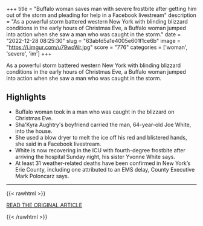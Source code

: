 +++
title = "Buffalo woman saves man with severe frostbite after getting him out of the storm and pleading for help in a Facebook livestream"
description = "As a powerful storm battered western New York with blinding blizzard conditions in the early hours of Christmas Eve, a Buffalo woman jumped into action when she saw a man who was caught in the storm."
date = "2022-12-28 08:25:30"
slug = "63abfd5a1e4005e601f1ce6b"
image = "https://i.imgur.com/u79woWr.jpg"
score = "776"
categories = ['woman', 'severe', 'im']
+++

As a powerful storm battered western New York with blinding blizzard conditions in the early hours of Christmas Eve, a Buffalo woman jumped into action when she saw a man who was caught in the storm.

## Highlights

- Buffalo woman took in a man who was caught in the blizzard on Christmas Eve.
- Sha'Kyra Aughtry's boyfriend carried the man, 64-year-old Joe White, into the house.
- She used a blow dryer to melt the ice off his red and blistered hands, she said in a Facebook livestream.
- White is now recovering in the ICU with fourth-degree frostbite after arriving the hospital Sunday night, his sister Yvonne White says.
- At least 31 weather-related deaths have been confirmed in New York’s Erie County, including one attributed to an EMS delay, County Executive Mark Poloncarz says.

---

{{< rawhtml >}}
  <p class="article-category">
    <a target="_blank" href="https://edition.cnn.com/2022/12/27/us/buffalo-woman-saves-man-frostbite-facebook/index.html">READ THE ORIGINAL ARTICLE</a>
  </p>
{{< /rawhtml >}}

